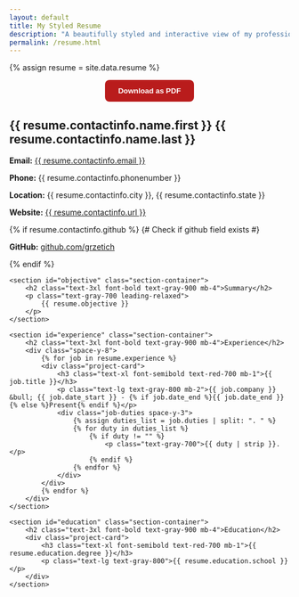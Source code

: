 ```yaml
---
layout: default
title: My Styled Resume
description: "A beautifully styled and interactive view of my professional resume, dynamically rendered from JSON data."
permalink: /resume.html
---
```


{% assign resume = site.data.resume %}

<style>
    /* Add styles that will only apply when printing */
    @media print {
        body, .container {
            margin: 0;
            padding: 0;
            box-shadow: none;
            color: #000;
            background-color: #fff;
        }
        header, footer, #download-button-container {
            display: none !important;
        }
        .section-container, .project-card {
            border: none !important;
            box-shadow: none !important;
            page-break-inside: avoid;
        }
        a {
            color: #000 !important;
            text-decoration: none;
        }
        h1, h2, h3, h4, h5, h6 {
            color: #000 !important;
        }
        .text-red-700 {
            color: #000 !important;
        }
        .text-gray-700, .text-gray-800, .text-gray-900 {
            color: #000 !important;
        }
        body {
            font-family: serif;
        }
    }
</style>

<!-- Container for the download button -->
<div id="download-button-container" style="text-align: center; margin-bottom: 1.5rem;">
    <button id="download-pdf" style="padding: 0.75rem 1.5rem; border-radius: 0.5rem; font-weight: 600; color: #ffffff; background-color: #b91c1c; border: none; cursor: pointer;">
        Download as PDF
    </button>
</div>

<!-- The main resume content that will be converted to PDF -->
<div id="resume-content">
    <section id="contact-info" class="section-container">
        <h2 class="text-3xl font-bold text-gray-900 mb-4 text-center">{{ resume.contactinfo.name.first }} {{ resume.contactinfo.name.last }}</h2>
        <div class="text-center text-gray-700 leading-relaxed mb-4">
            <p class="mb-2">
                <strong>Email:</strong> <a href="mailto:{{ resume.contactinfo.email }}" class="text-red-700 hover:underline">{{ resume.contactinfo.email }}</a>
            </p>
            <p class="mb-2">
                <strong>Phone:</strong> {{ resume.contactinfo.phonenumber }}
            </p>
            <p class="mb-2">
                <strong>Location:</strong> {{ resume.contactinfo.city }}, {{ resume.contactinfo.state }}
            </p>
            <p class="mb-2">
                <strong>Website:</strong> <a href="{{ resume.contactinfo.url }}" target="_blank" class="text-red-700 hover:underline">{{ resume.contactinfo.url }}</a>
            </p>
            {% if resume.contactinfo.github %} {# Check if github field exists #}
            <p>
        <strong>GitHub:</strong> <a href="https://github.com/grzetich" target="_blank" class="text-red-700 hover:underline">github.com/grzetich</a>
    </p>
            {% endif %}
        </div>
    </section>

    <section id="objective" class="section-container">
        <h2 class="text-3xl font-bold text-gray-900 mb-4">Summary</h2>
        <p class="text-gray-700 leading-relaxed">
            {{ resume.objective }}
        </p>
    </section>

    <section id="experience" class="section-container">
        <h2 class="text-3xl font-bold text-gray-900 mb-4">Experience</h2>
        <div class="space-y-8">
            {% for job in resume.experience %}
            <div class="project-card">
                <h3 class="text-xl font-semibold text-red-700 mb-1">{{ job.title }}</h3>
                <p class="text-lg text-gray-800 mb-2">{{ job.company }} &bull; {{ job.date_start }} - {% if job.date_end %}{{ job.date_end }}{% else %}Present{% endif %}</p>
                <div class="job-duties space-y-3">
                    {% assign duties_list = job.duties | split: ". " %}
                    {% for duty in duties_list %}
                        {% if duty != "" %}
                            <p class="text-gray-700">{{ duty | strip }}.</p>
                        {% endif %}
                    {% endfor %}
                </div>
            </div>
            {% endfor %}
        </div>
    </section>

    <section id="education" class="section-container">
        <h2 class="text-3xl font-bold text-gray-900 mb-4">Education</h2>
        <div class="project-card">
            <h3 class="text-xl font-semibold text-red-700 mb-1">{{ resume.education.degree }}</h3>
            <p class="text-lg text-gray-800">{{ resume.education.school }}</p>
        </div>
    </section>
</div>

<!-- Add the html2pdf.js library -->
<script src="https://cdnjs.cloudflare.com/ajax/libs/html2pdf.js/0.10.1/html2pdf.bundle.min.js"></script>

<script>
    document.getElementById('download-pdf').addEventListener('click', function () {
        const element = document.getElementById('resume-content');
        const opt = {
            margin:       0.5,
            filename:     'Grzetich-resume.pdf',
            image:        { type: 'jpeg', quality: 0.98 },
            html2canvas:  { scale: 2, useCORS: true },
            jsPDF:        { unit: 'in', format: 'letter', orientation: 'portrait' },
            pagebreak:    { mode: ['avoid-all', 'css'] }
        };

        // New Promise-based usage:
        html2pdf().set(opt).from(element).save();
    });
</script>